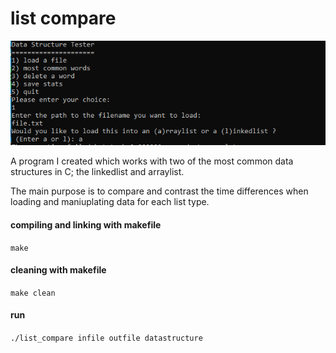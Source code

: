 <h1>list compare</h1>

![Screenshot of list compare menu](https://github.com/capernicon/list-compare/blob/master/list.PNG "List compare")

<p>
  A program I created which works with two of the most common data structures in C; the linkedlist and arraylist.
</p>
  
<p>
  The main purpose is to compare and contrast the time differences when loading and maniuplating data for each list type.
</p>
  
<h4>compiling and linking with makefile</h4>
<code>make</code>

<h4>cleaning with makefile</h4>
<code>make clean</code>

<h4>run</h4>
<code>./list_compare infile outfile datastructure</code>
